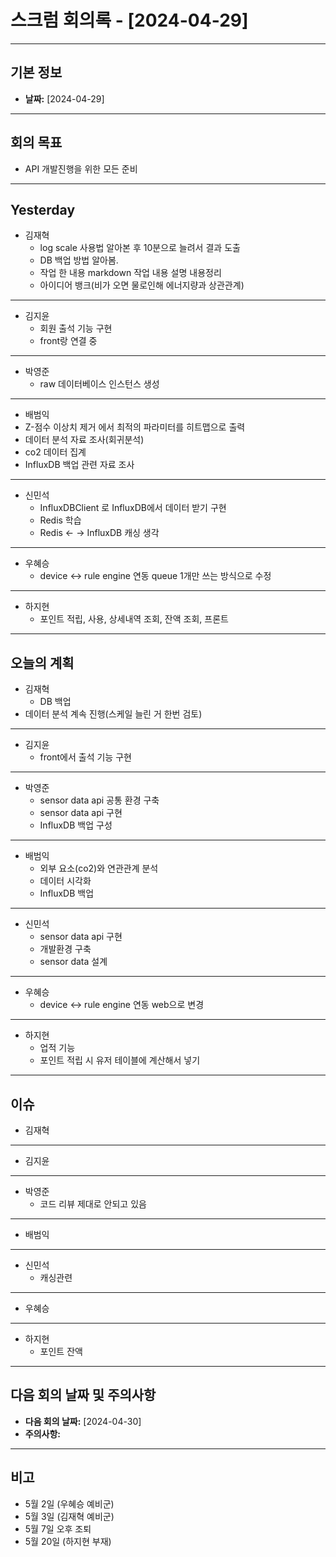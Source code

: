 # 스크럼 회의록 - [2024-04-29] 


---
## 기본 정보
- **날짜:** [2024-04-29]
---
## 회의 목표
- API 개발진행을 위한 모든 준비
---
## Yesterday
- 김재혁
  	- log scale 사용법 알아본 후 10분으로 늘려서 결과 도출 
	- DB 백업 방법 알아봄.
	- 작업 한 내용 markdown 작업 내용 설명 내용정리
	- 아이디어 뱅크(비가 오면 물로인해 에너지량과 상관관계)
---
- 김지윤
 	- 회원 출석 기능 구현
	- front랑 연결 중
---
- 박영준 
  	- raw 데이터베이스 인스턴스 생성
---
- 배범익 
- Z-점수 이상치 제거 에서 최적의 파라미터를 히트맵으로 출력
- 데이터 분석 자료 조사(회귀분석)
- co2 데이터 집계
- InfluxDB 백업 관련 자료 조사
--- 
- 신민석
	- InfluxDBClient 로 InfluxDB에서 데이터 받기 구현
	- Redis 학습
	- Redis ← → InfluxDB 캐싱 생각
---
- 우혜승
  	- device <-> rule engine 연동 queue 1개만 쓰는 방식으로 수정
---
- 하지현 
   	- 포인트 적립, 사용, 상세내역 조회, 잔액 조회, 프론트
---


## 오늘의 계획
- 김재혁
 	- DB 백업
- 데이터 분석 계속 진행(스케일 늘린 거 한번 검토) 
---
- 김지윤 
	- front에서 출석 기능 구현
---
- 박영준
	- sensor data api 공통 환경 구축
	- sensor data api 구현
	- InfluxDB 백업 구성
---
- 배범익
	- 외부 요소(co2)와 연관관계 분석
	- 데이터 시각화
	- InfluxDB 백업
---
- 신민석
	- sensor data api 구현
	- 개발환경 구축
	- sensor data 설계
---
- 우혜승 
	- device <-> rule engine 연동 web으로 변경
---
- 하지현
	- 업적 기능
	- 포인트 적립 시 유저 테이블에 계산해서 넣기
---

## 이슈
- 김재혁
---
- 김지윤
---
- 박영준
	- 코드 리뷰 제대로 안되고 있음
---
- 배범익
--- 
- 신민석
	- 캐싱관련
---
- 우혜승 
---
- 하지현
  - 포인트 잔액
---
## 다음 회의 날짜 및 주의사항

- **다음 회의 날짜:** [2024-04-30]
- **주의사항:**

---

## 비고
- 5월 2일 (우혜승 예비군)
- 5월 3일 (김재혁 예비군)
- 5월 7일 오후 조퇴
- 5월 20일 (하지현 부재)
